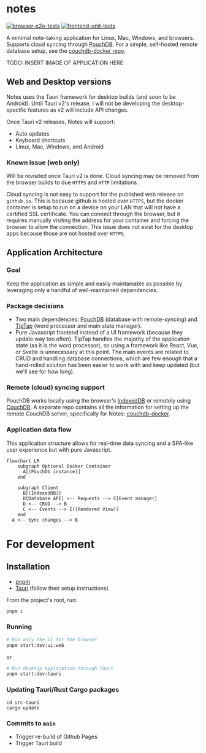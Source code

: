 # notes

[![browser-e2e-tests](https://github.com/ste163/notes/actions/workflows/run-e2e.yml/badge.svg)](https://github.com/ste163/notes/actions/workflows/run-e2e.yml) [![frontend-unit-tests](https://github.com/ste163/notes/actions/workflows/run-unit-tests.yml/badge.svg)](https://github.com/ste163/notes/actions/workflows/run-unit-tests.yml)

A minimal note-taking application for Linux, Mac, Windows, and browsers. Supports cloud syncing through [PouchDB](https://pouchdb.com/). For a simple, self-hosted remote database setup, see the [couchdb-docker repo](https://github.com/ste163/couchdb-docker).

TODO: INSERT IMAGE OF APPLICATION HERE

## Web and Desktop versions

Notes uses the Tauri framework for desktop builds (and soon to be Android). Until Tauri v2's release, I will not be developing the desktop-specific features as v2 will include API changes.

Once Tauri v2 releases, Notes will support:

- Auto updates
- Keyboard shortcuts
- Linux, Mac, Windows, and Android

### Known issue (web only)

Will be revisited once Tauri v2 is done. Cloud syncing may be removed from the browser builds to due `HTTPS` and `HTTP` limitations.

Cloud syncing is not easy to support for the published web release on `github.io`. This is because github is hosted over `HTTPS`, but the docker container is setup to run on a device on your LAN that will not have a certified SSL certificate. You can connect through the browser, but it requires manually visiting the address for your container and forcing the browser to allow the connection. This issue does not exist for the desktop apps because those are not hosted over `HTTPS`.

## Application Architecture

### Goal

Keep the application as simple and easily maintainable as possible by leveraging only a handful of well-maintained dependencies.

### Package decisions

- Two main dependencies: [PouchDB](https://pouchdb.com/) (database with remote-syncing) and [TipTap](https://tiptap.dev/) (word processor and main state manager).
- Pure Javascript frontend instead of a UI framework (because they update way too often). TipTap handles the majority of the application state (as it is the word processor), so using a framework like React, Vue, or Svelte is unnecessary at this point. The main events are related to CRUD and handling database connections, which are few enough that a hand-rolled solution has been easier to work with and keep updated (but we'll see for how long).

### Remote (cloud) syncing support

PouchDB works locally using the browser's [IndexedDB](https://developer.mozilla.org/en-US/docs/Web/API/IndexedDB_API) or remotely using [CouchDB](https://couchdb.apache.org/). A separate repo contains all the information for setting up the remote CouchDB server, specifically for Notes: [couchdb-docker](https://github.com/ste163/couchdb-docker).

### Application data flow

This application structure allows for real-time data syncing and a SPA-like user experience but with pure Javascript.

```mermaid
flowchart LR
    subgraph Optional Docker Container
      A[(PouchDb instance)]
    end

    subgraph Client
      B[(IndexedDB)]
      D[Database API] <-- Requests --> C[Event manager]
      D <-- CRUD --> B
      C <-- Events --> E([Rendered View])
    end
  A <-- Sync changes --> B
```

# For development

## Installation

- [pnpm](https://pnpm.io/)
- [Tauri](https://tauri.app/) (follow their setup instructions)

From the project's root, run:

```bash
pnpm i
```

### Running

```bash
# Run only the UI for the browser
pnpm start:dev:ui:web
```

or

```bash
# Run desktop application through Tauri
pnpm start:dev:tauri
```

### Updating Tauri/Rust Cargo packages

```
cd src-tauri
cargo update
```

### Commits to `main`

- Trigger re-build of Github Pages
- Trigger Tauri build
